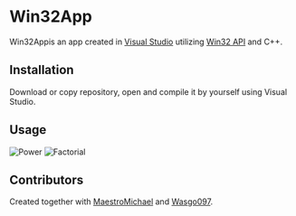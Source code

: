 # Win32App

Win32Appis an app created in [Visual Studio](https://visualstudio.microsoft.com/pl/) utilizing [Win32 API](https://docs.microsoft.com/en-us/windows/win32/) and C++.

## Installation

Download or copy repository, open and compile it by yourself using Visual Studio.

## Usage
![Power](https://i.ibb.co/wsDyd57/1.png)
![Factorial](https://i.ibb.co/SfSwR4n/2.png)

## Contributors
Created together with [MaestroMichael](https://github.com/MaestroMichael) and [Wasgo097](https://github.com/Wasgo097).
